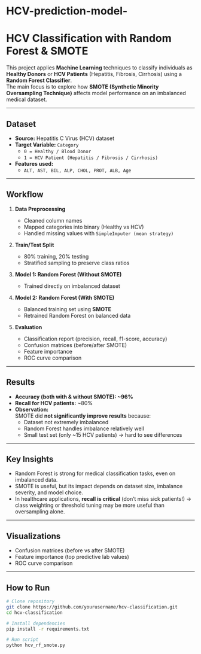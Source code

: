 # HCV-prediction-model-
# HCV Classification with Random Forest & SMOTE

This project applies **Machine Learning** techniques to classify individuals as **Healthy Donors** or **HCV Patients** (Hepatitis, Fibrosis, Cirrhosis) using a **Random Forest Classifier**.  
The main focus is to explore how **SMOTE (Synthetic Minority Oversampling Technique)** affects model performance on an imbalanced medical dataset.

---

## Dataset
- **Source:** Hepatitis C Virus (HCV) dataset  
- **Target Variable:** `Category`  
  - `0 = Healthy / Blood Donor`  
  - `1 = HCV Patient (Hepatitis / Fibrosis / Cirrhosis)`  
- **Features used:**
  - `ALT, AST, BIL, ALP, CHOL, PROT, ALB, Age`

---

## Workflow
1. **Data Preprocessing**
   - Cleaned column names
   - Mapped categories into binary (Healthy vs HCV)
   - Handled missing values with `SimpleImputer (mean strategy)`

2. **Train/Test Split**
   - 80% training, 20% testing
   - Stratified sampling to preserve class ratios

3. **Model 1: Random Forest (Without SMOTE)**
   - Trained directly on imbalanced dataset

4. **Model 2: Random Forest (With SMOTE)**
   - Balanced training set using **SMOTE**
   - Retrained Random Forest on balanced data

5. **Evaluation**
   - Classification report (precision, recall, f1-score, accuracy)
   - Confusion matrices (before/after SMOTE)
   - Feature importance
   - ROC curve comparison

---

## Results

- **Accuracy (both with & without SMOTE): ~96%**
- **Recall for HCV patients:** ~80%
- **Observation:**  
  SMOTE did **not significantly improve results** because:
  - Dataset not extremely imbalanced
  - Random Forest handles imbalance relatively well
  - Small test set (only ~15 HCV patients) → hard to see differences

---

## Key Insights
- Random Forest is strong for medical classification tasks, even on imbalanced data.  
- SMOTE is useful, but its impact depends on dataset size, imbalance severity, and model choice.  
- In healthcare applications, **recall is critical** (don’t miss sick patients!) → class weighting or threshold tuning may be more useful than oversampling alone.

---

## Visualizations
- Confusion matrices (before vs after SMOTE)
- Feature importance (top predictive lab values)
- ROC curve comparison

---

## How to Run

```bash
# Clone repository
git clone https://github.com/yourusername/hcv-classification.git
cd hcv-classification

# Install dependencies
pip install -r requirements.txt

# Run script
python hcv_rf_smote.py
